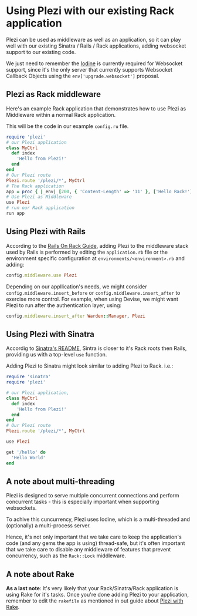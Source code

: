 # Using Plezi with our existing Rack application

Plezi can be used as middleware as well as an application, so it can play well with our existing Sinatra / Rails / Rack applications, adding websocket support to our existing code.

We just need to remember the [Iodine](https://github.com/boazsegev/iodine) is currently required for Websocket support, since it's the only server that currently supports Websocket Callback Objects using the `env['upgrade.websocket']` proposal.

## Plezi as Rack middleware

Here's an example Rack application that demonstrates how to use Plezi as Middleware within a normal Rack application.

This will be the code in our example `config.ru` file.

```ruby
require 'plezi'
# our Plezi application
class MyCtrl
  def index
    'Hello from Plezi!'
  end
end
# Our Plezi route
Plezi.route '/plezi/*', MyCtrl
# The Rack application
app = proc { |_env| [200, { 'Content-Length' => '11' }, ['Hello Rack!']] }
# Use Plezi as Middleware
use Plezi
# run our Rack application
run app
```

## Using Plezi with Rails

According to the [Rails On Rack Guide](http://guides.rubyonrails.org/rails_on_rack.html#configuring-middleware-stack), adding Plezi to the middleware stack used by Rails is performed by editing the `application.rb` file or the environment specific configuration at `environments/<environment>.rb` and adding:

  ```ruby
  config.middleware.use Plezi
  ```

Depending on our appllication's needs, we might consider `config.middleware.insert_before` or `config.middleware.insert_after` to exercise more control. For example, when using Devise, we might want Plezi to run after the authentication layer, using:

```ruby
config.middleware.insert_after Warden::Manager, Plezi
```

## Using Plezi with Sinatra

Accordig to [Sinatra's README](http://www.sinatrarb.com/intro#Rack%20Middleware), Sintra is closer to it's Rack roots then Rails, providing us with a top-level `use` function.

Adding Plezi to Sinatra might look similar to adding Plezi to Rack. i.e.:

```ruby
require 'sinatra'
require 'plezi'

# our Plezi application,
class MyCtrl
  def index
    'Hello from Plezi!'
  end
end
# Our Plezi route
Plezi.route '/plezi/*', MyCtrl

use Plezi

get '/hello' do
  'Hello World'
end
```

## A note about multi-threading

Plezi is designed to serve multiple concurrent connections and perform concurrent tasks - this is especially important when supporting websockets.

To achive this cuncurrency, Plezi uses Iodine, which is a multi-threaded and (optionally) a multi-process server.

Hence, it's not only important that we take care to keep the application's code (and any gems the app is using) thread-safe, but it's often important that we take care to disable any middleware of features that prevent concurrency, such as the `Rack::Lock` middleware.

## A note about Rake

**As a last note**: It's very likely that your Rack/Sinatra/Rack application is using Rake for it's tasks. Once you're done adding Plezi to your application, remember to edit the `rakefile` as mentioned in out guide about [Plezi with Rake](rake).
